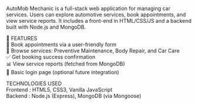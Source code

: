 AutoMob Mechanic is a full-stack web application for managing car services. Users can explore automotive services, book appointments, and view service reports. It includes a front-end in HTML/CSS/JS and a backend built with Node.js and MongoDB.

🔧 FEATURES   
📅 Book appointments via a user-friendly form  
🧰 Browse services: Preventive Maintenance, Body Repair, and Car Care  
✅ Get booking success confirmation  
📊 View service reports (fetched from MongoDB)  
🔐 Basic login page (optional future integration)

TECHNOLOGIES USED  
Frontend : HTML5, CSS3, Vanilla JavaScript  
Backend : Node.js (Express), MongoDB (via Mongoose)
